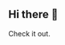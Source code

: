 ## Hi there 👋

<!--
**stanwww99/stanwww99** is a ✨ _special_ ✨ repository because its `README.md` (this file) appears on your GitHub profile.

Here are some ideas to get you started:
Hello, world
- 🔭 I’m currently working on computer contest questions or school projects
- 🌱 I’m currently learning Java
- 👯 I’m looking to collaborate on school projects
- 🤔 I’m looking for help with how to improve on my school projects
- 💬 Ask me about easy questions.
- 📫 How to reach me:stanwww@outlook.com
- 😄 Pronouns: he/him
- ⚡ Fun fact: I love programming
-->
Check it out.
